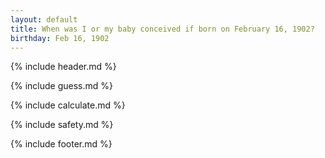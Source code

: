 ```yaml
---
layout: default
title: When was I or my baby conceived if born on February 16, 1902?
birthday: Feb 16, 1902
---
```


{% include header.md %}

{% include guess.md %}

{% include calculate.md %}

{% include safety.md %}

{% include footer.md %}



